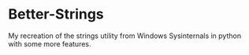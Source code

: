 # Better-Strings
My recreation of the strings utility from Windows Sysinternals in python with some more features.
